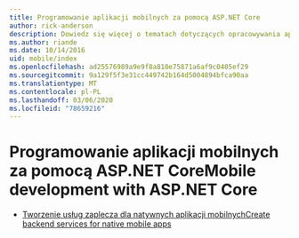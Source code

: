 ```yaml
---
title: Programowanie aplikacji mobilnych za pomocą ASP.NET Core
author: rick-anderson
description: Dowiedz się więcej o tematach dotyczących opracowywania aplikacji mobilnych za pomocą ASP.NET Core.
ms.author: riande
ms.date: 10/14/2016
uid: mobile/index
ms.openlocfilehash: ad25576989a9e9f8a810e75871a6af9c0405ef29
ms.sourcegitcommit: 9a129f5f3e31cc449742b164d5004894bfca90aa
ms.translationtype: MT
ms.contentlocale: pl-PL
ms.lasthandoff: 03/06/2020
ms.locfileid: "78659216"
---
```

# <a name="mobile-development-with-aspnet-core"></a><span data-ttu-id="f2f4d-103">Programowanie aplikacji mobilnych za pomocą ASP.NET Core</span><span class="sxs-lookup"><span data-stu-id="f2f4d-103">Mobile development with ASP.NET Core</span></span>

* [<span data-ttu-id="f2f4d-104">Tworzenie usług zaplecza dla natywnych aplikacji mobilnych</span><span class="sxs-lookup"><span data-stu-id="f2f4d-104">Create backend services for native mobile apps</span></span>](native-mobile-backend.md)
